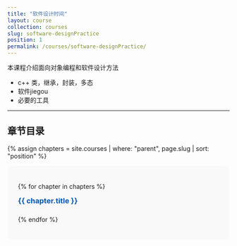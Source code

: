 ```yaml
---
title: "软件设计时间"
layout: course
collection: courses
slug: software-designPractice
position: 1
permalink: /courses/software-designPractice/
---
```


本课程介绍面向对象编程和软件设计方法

- c++ 类，继承，封装，多态
- 软件jiegou
- 必要的工具
---

## 章节目录

{% assign chapters = site.courses | where: "parent", page.slug | sort: "position" %}

<div style="background: #f9f9f9; padding: 1.5rem; border-radius: 12px;">

  {% for chapter in chapters %}
    <div style="margin-bottom: 1.5rem;">
      <h3 style="margin-top: 0; margin-bottom: 0.5rem;">
        <a href="{{ chapter.url | relative_url }}" style="text-decoration: none; color: #0056b3;">
          {{ chapter.title }}
        </a>
      </h3>
    </div>
  {% endfor %}

</div>
